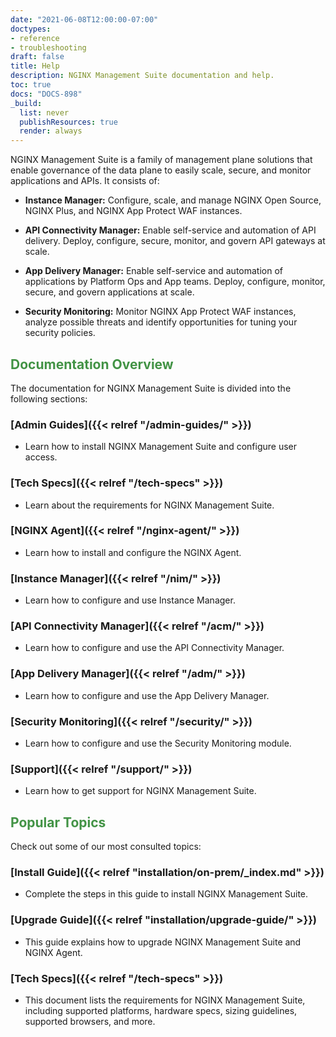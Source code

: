 ```yaml
---
date: "2021-06-08T12:00:00-07:00"
doctypes:
- reference
- troubleshooting
draft: false
title: Help
description: NGINX Management Suite documentation and help.
toc: true
docs: "DOCS-898"
_build:
  list: never
  publishResources: true
  render: always
---
```


<style>h2 {color: #429345;}</style>

NGINX Management Suite is a family of management plane solutions that enable governance of the data plane to easily scale, secure, and monitor applications and APIs. It consists of:

- **Instance Manager:** Configure, scale, and manage NGINX Open Source, NGINX Plus, and NGINX App Protect WAF instances.

- **API Connectivity Manager:** Enable self-service and automation of API delivery. Deploy, configure, secure, monitor, and govern API gateways at scale.

- **App Delivery Manager:** Enable self-service and automation of applications by Platform Ops and App teams. Deploy, configure, monitor, secure, and govern applications at scale.

- **Security Monitoring:** Monitor NGINX App Protect WAF instances,  analyze possible threats and identify opportunities for tuning your security policies.

## <i class="fa-solid fa-book"></i> Documentation Overview

The documentation for NGINX Management Suite is divided into the following sections:

### [Admin Guides]({{< relref "/admin-guides/" >}})

- Learn how to install NGINX Management Suite and configure user access.

### [Tech Specs]({{< relref "/tech-specs" >}})

- Learn about the requirements for NGINX Management Suite.

### [NGINX Agent]({{< relref "/nginx-agent/" >}})

- Learn how to install and configure the NGINX Agent.

### [Instance Manager]({{< relref "/nim/" >}})

- Learn how to configure and use Instance Manager.

### [API Connectivity Manager]({{< relref "/acm/" >}})

- Learn how to configure and use the API Connectivity Manager.

### [App Delivery Manager]({{< relref "/adm/" >}})

- Learn how to configure and use the App Delivery Manager.

### [Security Monitoring]({{< relref "/security/" >}})

- Learn how to configure and use the Security Monitoring module.

### [Support]({{< relref "/support/" >}})

- Learn how to get support for NGINX Management Suite.

## <i class="fa-solid fa-star"></i> Popular Topics

Check out some of our most consulted topics:

### [Install Guide]({{< relref "installation/on-prem/_index.md" >}})

- Complete the steps in this guide to install NGINX Management Suite.

### [Upgrade Guide]({{< relref "installation/upgrade-guide/" >}})

- This guide explains how to upgrade NGINX Management Suite and NGINX Agent.

### [Tech Specs]({{< relref "/tech-specs" >}})

- This document lists the requirements for NGINX Management Suite, including supported platforms, hardware specs, sizing guidelines, supported browsers, and more.
